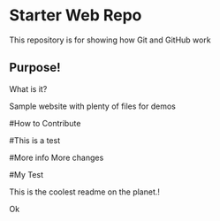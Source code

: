 # Starter Web Repo

This repository is for showing how Git and GitHub work

## Purpose!
What is it?

Sample website with plenty of files for demos


#How to Contribute

#This is a test

#More info
More changes

#My Test

This is the coolest readme on the planet.!

Ok